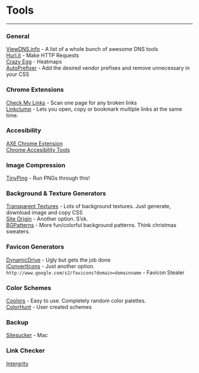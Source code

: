 # <i class="fas fa-wrench"></i> Tools
***
### General 
[ViewDNS.info](http://viewdns.info/) - A list of a whole bunch of awesome DNS tools  
[Hurl.it](https://www.hurl.it/) - Make HTTP Requests  
[Crazy Egg](http://www.crazyegg.com/v2/snapshots) - Heatmaps  
[AutoPrefixer](https://autoprefixer.github.io/) - Add the desired vendor prefixes and remove unnecessary in your CSS

### Chrome Extensions 

[Check My Links](https://chrome.google.com/webstore/detail/check-my-links/ojkcdipcgfaekbeaelaapakgnjflfglf) - Scan one page for any broken links  
[Linkclump](https://chrome.google.com/webstore/detail/linkclump/lfpjkncokllnfokkgpkobnkbkmelfefj)  - Lets you open, copy or bookmark multiple links at the same time.

### Accesibility 
[AXE Chrome Extension](https://chrome.google.com/webstore/detail/axe/lhdoppojpmngadmnindnejefpokejbdd)  
[Chrome Accesibility Tools](http://peacockmedia.software/mac/integrity/)

### Image Compression

[TinyPing](https://tinypng.com/) - Run PNGs through this! 

### Background & Texture Generators

[Transparent Textures](http://www.transparenttextures.com/) - Lots of background textures. Just generate, download image and copy CSS  
[Site Origin](http://bg.siteorigin.com/) - Another option. S’ok.  
[BGPatterns](http://bgpatterns.com/) - More fun/colorful background patterns. Think christmas sweaters. 


### Favicon Generators

[DynamicDrive](http://tools.dynamicdrive.com/favicon/) - Ugly but gets the job done  
[iConvertIcons](https://iconverticons.com/online/) - Just another option.  
`http://www.google.com/s2/favicons?domain=domainname` - Favicon Stealer

### Color Schemes

[Coolors](https://coolors.co/app/) - Easy to use. Completely random color palettes.  
[ColorHunt](http://colorhunt.co/) - User created schemes

### Backup 

[Sitesucker](http://ricks-apps.com/osx/sitesucker/) - Mac

### Link Checker 

[Intergrity](http://peacockmedia.software/mac/integrity/)




